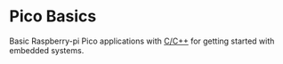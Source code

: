 # Pico Basics

Basic Raspberry-pi Pico applications with [C/C++](https://github.com/Alperencode/C-and-CPP) for getting started with embedded systems.